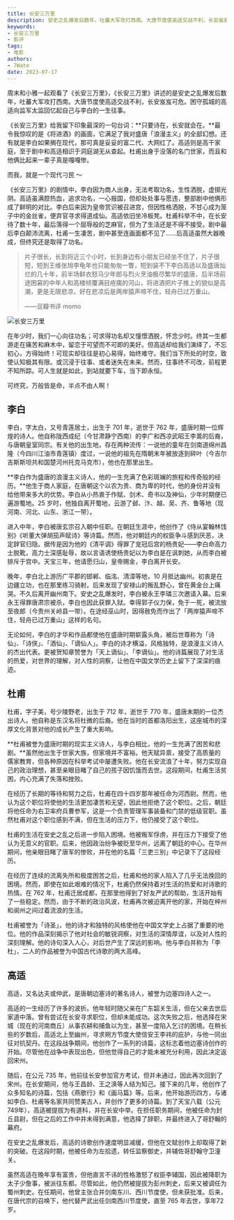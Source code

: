 ```yaml
---
title: 长安三万里
description: 安史之乱爆发后数年，吐蕃大军攻打西南。大唐节度使高适交战不利，长安岌岌可危。困守孤城的高适向监军太监回忆起自己与李白的一生往事。
keywords:
- 长安三万里
- 影评
tags: 
- 电影
authors:
- 7Wate
date: 2023-07-17
---
```


周末和小雅一起观看了《长安三万里》，《长安三万里》讲述的是安史之乱爆发后数年，吐蕃大军攻打西南。大唐节度使高适交战不利，长安岌岌可危。困守孤城的高适向监军太监回忆起自己与李白的一生往事。

《长安三万里》给我留下印象最深的一句台词：**只要诗在，长安就会在。**最令我惊叹的是《将进酒》的画面，它满足了我对盛唐「浪漫主义」的全部幻想。还有就是李白如果搁在现代，那可真是妥妥的富二代、大网红了。高适则是高干家庭，至于剧中和高适相识于洞庭湖无从查起。杜甫出身于没落的名门世家，而且和他俩比起来一辈子真是嘎嘎惨。

而我，就是一个现代刁民 ～

《长安三万里》的剧情中，李白因为商人出身，无法考取功名，生性洒脱，虚掷光阴。高适虽满腔热血，追求功名，一心报国，但却处处事与愿违，整部剧中他俩形成了鲜明的对比。李白后来因为皇帝赏识被召进宫，但因性格洒脱，不甘心成为笼子中的金丝雀，便弃官寻求得道成仙。高适依旧坐冷板凳。杜甫科举不中，在长安待了数十年，最后落得一个屈辱般的芝麻官，但为了生活还是不得不接受。剧中最后李白颠沛流离，杜甫一生凄苦，剧中甚至连画面都不见了……后高适虽然大器晚成，但终究还是取得了功名。

> 片子很长，长到将近三个小时，长到身边有小朋友已经坐不住了，片子很短，短到王维张旭李龟年也只能匆匆一瞥，短到装不下李白高适以及盛唐灿烂的几十年，前半场鲜衣怒马少年郎与烈火烹油极尽繁华的盛唐，后半场前途困窘的中年人和高楼倾覆满目疮痍的河山，将进酒把片子推上的貌似是高潮，更是无限悲凉，好在悲凉后是两岸猿声啼不住，轻舟已过万重山。
>
> ——豆瓣书评 momo

![长安三万里](https://static.7wate.com/img/2023/07/25/c6c4c4aad5b0e.png)

在年少时，我们一心向往功名；可求得功名却又憧憬洒脱，怀念少时。终其一生都游走在痛苦和麻木中，留恋于可望而不可即的美好。但高适却给我们演绎了，不忘初心，方得始终！可现实却往往是初心易得，始终难守。我们当下所处的时空，致使认知极其有限。或沉浸于往事、或者迷失在未来。然而，往事终不可改，前程更不知所踪。可人生就是如此，到站就要下车，当下即永恒。

可终究，万般皆是命，半点不由人啊！

## 李白

李白，字太白，又号青莲居士，出生于 701 年，逝世于 762 年，盛唐时期一位辉煌的诗人。他自称陇西成纪（今甘肃静宁西南）的李广和西凉武昭王李暠的后裔，与唐朝皇室同宗。有关他的出生地，存在两种流传：一说他的童年在剑南道绵州昌隆（今四川江油市青莲镇）度过，一说他的祖先在隋朝末年被放逐到碎叶（今吉尔吉斯斯坦共和国楚河州托克马克市），他也在那里出生。

**李白作为盛唐的浪漫主义诗人，他的一生充满了色彩斑斓的旅程和传奇般的经历。**他生于商人家庭，在唐朝这个以农为贵、商为卑的时代，他的身份并没有给他带来多大的优势。李白从小热衷于作赋、剑术、奇书以及神仙，少年时期便已遍游蜀地。25 岁时，他独自离开蜀地，云游了邺、汴、越、吴、齐、鲁等地（现河南、河北、山东、浙江一带）。

进入中年，李白被唐玄宗召入朝中任职。在朝廷生涯中，他创作了《侍从宴翰林饯别》《听董大弹胡笳声赋诗》等诗篇。然而，他对朝廷内的权臣争斗感到厌恶，决定辞官归隐。据传是因为他的《清平调》得罪了宠冠后宫的杨贵妃——李白命高力士脱靴，高力士深感耻辱，故以言语诱使杨贵妃以为李白是在讽刺她，从而李白被排斥于宫中。天宝三年，他请愿归山，皇帝赐金，李白离开长安。

晚年，李白北上游历广平郡的邯郸、临洺、清漳等地，10 月抵达幽州。初衷是在边疆立功，也在那里练习骑射。后来发现了安禄山的叛乱野心，曾在黄金台上痛哭。不久后离开幽州南下。安史之乱爆发时，李白被永王李璘三次邀请入幕。后来永王得罪唐肃宗被杀，李白也因此获罪入狱。幸得郭子仪力保，免于一死，被流放至夜郎（今贵州关岭县一带）。在途经巫山时，因得赦免而作出了「两岸猿声啼不住，轻舟已过万重山」这样的名句。

无论如何，李白的才华和作品都使他在盛唐时期崭露头角，被后世尊称为「诗仙」、「诗侠」、「酒仙」、「谪仙人」。李白的诗才横溢，风格独特，是浪漫主义诗人的杰出代表。更被贺知章赞誉为「天上谪仙」、「李谪仙」。他的诗篇展现了对生活的热爱，对世界的理解，对人性的洞察，让他在中国文学历史上留下了深深的痕迹。

## 杜甫

杜甫，字子美，号少陵野老，出生于 712 年，逝世于 770 年，盛唐末期的一位杰出诗人。他自称是东汉名将杜微的后裔。他在当时的首都洛阳出生，这座城市的深厚文化背景对他的成长产生了重大影响。

**杜甫被誉为盛唐时期的现实主义诗人，与李白相比，他的一生充满了困苦和悲剧。**虽然他出生于世家大族，但家境并不富裕。他天赋异禀，接受了高质量的儒家教育，但各种原因在科举考试中屡遭失败。他在长安流浪了十年，努力实现自己的政治理想，甚至亲眼目睹了自己的孩子因饥饿而去世。这段期间，杜甫生活贫困，内心充满了失落和挫败。

在经历了长期的等待和努力之后，杜甫在四十四岁那年被任命为河西尉。然而，他认为这个职位将使他的生活更加凄苦和无望，因此他拒绝了这个职位。之后，朝廷将他任命为右卫率府兵曹参军，这是一个负责管理军事装备和门禁的低级官职。虽然杜甫对这个职位感到不满，但在生活的压力下，他仍接受了这个职位。

杜甫的生活在安史之乱之后进一步陷入困境。他被叛军俘虏，并在压力下接受了他认为无意义的官职。后来，他因政治纷争被贬至华州，远离了朝廷的中心。在华州期间，他亲眼目睹了唐军的惨败，并在他的名篇「三吏三别」中记录下了这段经历。

在经历了连续的流离失所和极度困苦之后，杜甫和他的家人陷入了几乎无法挽回的困境。然而，即使在如此艰难的情况下，杜甫仍然保持着对生活的热爱和对诗歌的热情。在 762 年，杜甫迁居成都，在那里他得到了好友严武的帮助，生活开始有了一些稳定。然而，由于不断的政治风波，杜甫再次被迫离开他的家，开始在梓州和阆州之间过着流浪的生活。

杜甫被誉为「诗圣」，他的诗才和独特的风格使他在中国文学史上占据了重要的地位。他的作品深刻揭示了他对社会的敏锐洞察，对生活的深情厚谊，以及对人性的深刻理解。他的诗句深入人心，对后世产生了深远的影响。他与李白并称为「李杜」，二人的作品被誉为中国古代诗歌的两大高峰。

## 高适

高适，又名达夫或仲武，是唐朝边塞诗的著名诗人，被誉为边塞四诗人之一。

高适的一生经历了许多的波折。他年轻时随父亲在广东韶关生活，但在父亲去世后家道中落。曾有尝试在长安寻求职位，但却未能成功。这次失败之后，他选择在宋城（现在的河南商丘）从事农耕和捕鱼以为生，甚至一度陷入乞讨的困境。在稍长些的岁数后，高适北上至幽州，寻求朔方节度大使信安王李祎的庇护，与他一同出征对抗契丹。在这段战争期间，他创作了一系列的诗篇，这标志着他边塞诗创作的开始。尽管他在战争中表现出色，但他觉得自己的才能未被充分利用，因此决定返回宋州。

随后，在公元 735 年，他前往长安参加官方考试，但并未通过，因此再次回到了宋州。在长安期间，他与王昌龄、王之涣等人结为知己。接下来的几年，他创作了众多知名的诗篇，包括《燕歌行》和《画马篇》等。后来，他开始游历四方，与诸如李白、杜甫等名家共同赞美古人，并创作了更多的诗篇。到了天宝八载（公元749年），高适被提拔为有道科，并在长安中举。在担任职务期间，他被任命为封丘县尉，但在之后的工作中并未得到满意，他选择了辞职，并最终进入了哥舒翰的幕府。

在安史之乱爆发后，高适的诗歌创作速度明显减缓，但他在文赋创作上却取得了新的突破。在这段时期，他被任命为左拾遗，转任监察御史，并辅佐哥舒翰守卫潼关。

虽然高适在晚年享有富贵，但他直言不讳的性格激怒了权臣李辅国，因此被降职为太子少詹事，被派往东都。尽管如此，他仍然被提拔为彭州刺史，后来又被调任为蜀州刺史。在任期间，他曾主张合并剑南东川、西川节度使，但未获批准。后来，在唐代宗的召唤下，他代替严武出任剑南西川节度使，直至 765 年去世，享年72岁。
